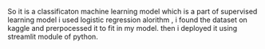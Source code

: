 

So it is a classificaton machine learning model which is a part of supervised learning model i used logistic regression alorithm , i found the dataset on kaggle and prerpocessed it to fit in my model. then i deployed it using streamlit module of python.
